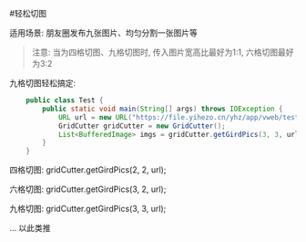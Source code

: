 #轻松切图

适用场景: 朋友圈发布九张图片、均匀分割一张图片等

> 注意: 当为四格切图、九格切图时, 传入图片宽高比最好为1:1, 六格切图最好为3:2

九格切图轻松搞定:

```java
    public class Test {
        public static void main(String[] args) throws IOException {
            URL url = new URL("https://file.yihezo.cn/yhz/app/vweb/test_square_1.png");
            GridCutter gridCutter = new GridCutter();
            List<BufferedImage> imgs = gridCutter.getGirdPics(3, 3, url);
        }
    }
```

四格切图: gridCutter.getGirdPics(2, 2, url);

六格切图: gridCutter.getGirdPics(3, 2, url);

九格切图: gridCutter.getGirdPics(3, 3, url);

... 以此类推


